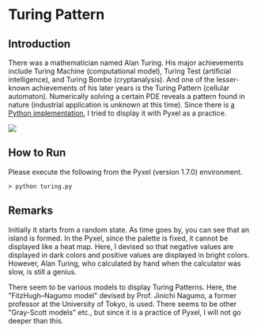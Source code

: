 # Turing Pattern

## Introduction

There was a mathematician named Alan Turing. 
His major achievements include Turing Machine (computational model), Turing Test (artificial intelligence), and Turing Bombe (cryptanalysis). 
And one of the lesser-known achievements of his later years is the Turing Pattern (cellular automaton). 
Numerically solving a certain PDE reveals a pattern found in nature (industrial application is unknown at this time). 
Since there is [a Python implementation](https://ipython-books.github.io/124-simulating-a-partial-differential-equation-reaction-diffusion-systems-and-turing-patterns/), 
I tried to display it with Pyxel as a practice.

![](https://github.com/jay-kumogata/RetroGames/raw/main/pyxel/turing/screenshots/turing01.gif)


## How to Run

Please execute the following from the Pyxel (version 1.7.0) environment.

	> python turing.py

## Remarks

Initially it starts from a random state. 
As time goes by, you can see that an island is formed. 
In the Pyxel, since the palette is fixed, it cannot be displayed like a heat map. 
Here, I devised so that negative values are displayed in dark colors and positive values are displayed in bright colors. 
However, Alan Turing, who calculated by hand when the calculator was slow, is still a genius.

There seem to be various models to display Turing Patterns. 
Here, the "FitzHugh–Nagumo model" devised by Prof. Jinichi Nagumo, a former professor at the University of Tokyo, is used. 
There seems to be other "Gray-Scott models" etc., but since it is a practice of Pyxel, I will not go deeper than this.
